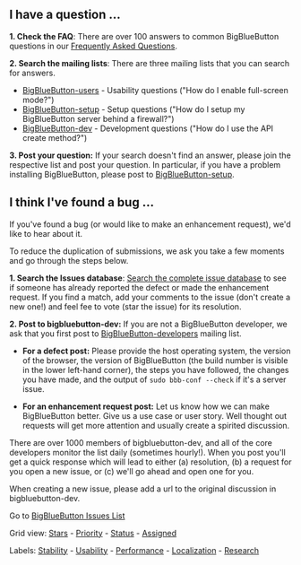 ## I have a question ... ##

**1. Check the FAQ**: There are over 100 answers to common BigBlueButton questions in our [Frequently Asked Questions](FAQ.md).

**2. Search the mailing lists**: There are three mailing lists that you can search for answers.

  * [BigBlueButton-users](http://groups.google.com/group/bigbluebutton-users/topics?gvc=2) - Usability questions ("How do I enable full-screen mode?")
  * [BigBlueButton-setup](http://groups.google.com/group/bigbluebutton-setup/topics?gvc=2) - Setup questions ("How do I setup my BigBlueButton server behind a firewall?")
  * [BigBlueButton-dev](http://groups.google.com/group/bigbluebutton-dev/topics?gvc=2) - Development questions ("How do I use the API create method?")

**3. Post your question:** If your search doesn't find an answer, please join the respective list and post your question.   In particular, if you have a problem installing BigBlueButton, please post to [BigBlueButton-setup](http://groups.google.com/group/bigbluebutton-setup/topics?gvc=2).

## I think I've found a bug ... ##

If you've found a bug (or would like to make an enhancement request), we'd like to hear about it.

To reduce the duplication of submissions, we ask you take a few moments and go through the steps below.

**1. Search the Issues database**:   [Search the complete issue database](http://code.google.com/p/bigbluebutton/issues/list?can=1&q=&colspec=ID+Type+Status+Priority+Milestone+Owner+Component+Summary&cells=tiles) to see if someone has already reported the defect or made the enhancement request.  If you find a match, add your comments to the issue (don't create a new one!) and feel fee to vote (star the issue) for its resolution.

**2.  Post to bigbluebutton-dev:** If you are not a BigBlueButton developer, we ask that you first post to [BigBlueButton-developers](http://groups.google.com/group/bigbluebutton-dev) mailing list.

  * **For a defect post:** Please provide the host operating system, the version of the browser, the version of BigBlueButton (the build number is visible in the lower left-hand corner), the steps you have followed, the changes you have made, and the output of `sudo bbb-conf --check` if it's a server issue.

  * **For an enhancement request post:** Let us know how we can make BigBlueButton better. Give us a use case or user story.  Well thought out requests will get more attention and usually create a spirited discussion.

There are over 1000 members of bigbluebutton-dev, and all of the core developers monitor the list daily (sometimes hourly!).  When you post you'll get a quick response which will lead to either (a) resolution, (b) a request for you open a new issue, or (c) we'll go ahead and open one for you.

When creating a new issue, please add a url to the original discussion in bigbluebutton-dev.

Go to [BigBlueButton Issues List](http://code.google.com/p/bigbluebutton/issues/list)

Grid view: [Stars](http://code.google.com/p/bigbluebutton/issues/list?can=2&q=&colspec=ID+Type+Status+Priority+Milestone+Owner+Component+Summary&sort=&mode=grid&y=Component&x=Stars&cells=ids&nobtn=Update) - [Priority](http://code.google.com/p/bigbluebutton/issues/list?can=2&q=&colspec=ID+Type+Status+Priority+Milestone+Owner+Component+Summary&sort=&mode=grid&y=Component&x=Priority&cells=ids&nobtn=Update) - [Status](http://code.google.com/p/bigbluebutton/issues/list?can=2&q=&colspec=ID+Type+Status+Priority+Milestone+Owner+Component+Summary&sort=&mode=grid&y=Component&x=Status&cells=ids&nobtn=Update) - [Assigned](http://code.google.com/p/bigbluebutton/issues/list?can=2&q=&colspec=ID+Type+Status+Priority+Milestone+Owner+Component+Summary&sort=&mode=grid&y=Owner&x=Status&cells=ids&nobtn=Update)


Labels: [Stability](http://code.google.com/p/bigbluebutton/issues/list?can=2&q=label:Stability&colspec=ID+Type+Status+Priority+Milestone+Owner+Component+Summary&x=priority&y=component&mode=grid&cells=tiles) - [Usability](http://code.google.com/p/bigbluebutton/issues/list?can=2&q=label:Usability&colspec=ID+Type+Status+Priority+Milestone+Owner+Component+Summary&sort=&mode=grid&y=Component&x=Priority&cells=tiles&nobtn=Update) - [Performance](http://code.google.com/p/bigbluebutton/issues/list?can=2&q=label:Performance&colspec=ID+Type+Status+Priority+Milestone+Owner+Component+Summary&x=priority&y=component&mode=grid&cells=tiles) - [Localization](http://code.google.com/p/bigbluebutton/issues/list?can=2&q=component=Localization&colspec=ID%20Type%20Status%20Priority%20Milestone%20Owner%20Component%20Summary) - [Research](http://code.google.com/p/bigbluebutton/issues/list?can=2&q=label:Type-Research&colspec=ID+Type+Status+Priority+Milestone+Owner+Component+Summary&x=priority&y=component&mode=grid&cells=tiles)